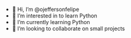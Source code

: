 - 👋 Hi, I’m @ojeffersonfelipe
- 👀 I’m interested in to learn Python
- 🌱 I’m currently learning Python
- 💞️ I’m looking to collaborate on small projects


<!---
ojeffersonfelipe/ojeffersonfelipe is a ✨ special ✨ repository because its `README.md` (this file) appears on your GitHub profile.
You can click the Preview link to take a look at your changes.
--->

